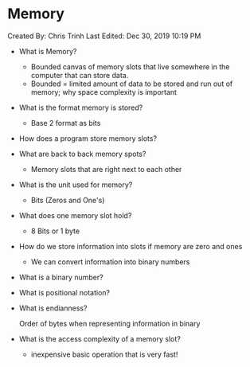 # Memory

Created By: Chris Trinh
Last Edited: Dec 30, 2019 10:19 PM

- What is Memory?
    - Bounded canvas of memory slots that live somewhere in the computer that can store data.
    - Bounded = limited amount of data to be stored and run out of memory; why space complexity is important
- What is the format memory is stored?
    - Base 2 format as bits
- How does a program store memory slots?
- What are back to back memory spots?
    - Memory slots that are right next to each other
- What is the unit used for memory?
    - Bits (Zeros and One's)
- What does one memory slot hold?
    - 8 Bits or 1 byte
- How do we store information into slots if memory are zero and ones
    - We can convert information into binary numbers
- What is a binary number?
- What is positional notation?
- What is endianness?

    Order of bytes when representing information in binary

- What is the access complexity of a memory slot?
    - inexpensive basic operation that is very fast!